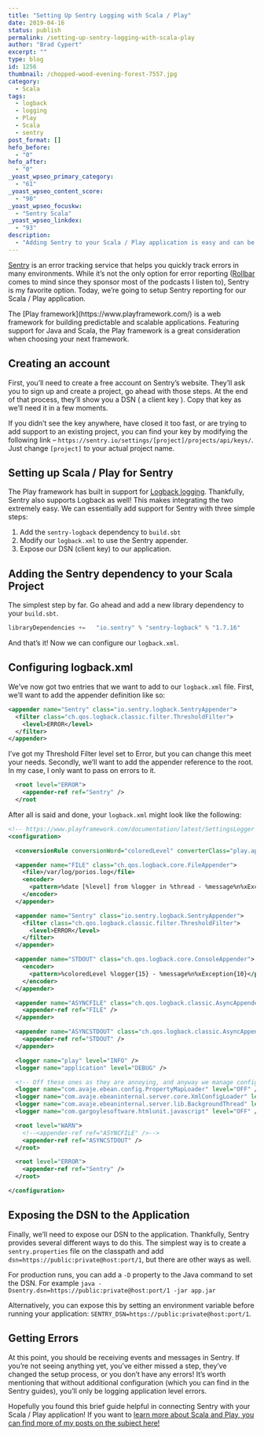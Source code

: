 ```yaml
---
title: "Setting Up Sentry Logging with Scala / Play"
date: 2019-04-16
status: publish
permalink: /setting-up-sentry-logging-with-scala-play
author: "Brad Cypert"
excerpt: ""
type: blog
id: 1256
thumbnail: /chopped-wood-evening-forest-7557.jpg
category:
  - Scala
tags:
  - logback
  - logging
  - Play
  - Scala
  - sentry
post_format: []
hefo_before:
  - "0"
hefo_after:
  - "0"
_yoast_wpseo_primary_category:
  - "61"
_yoast_wpseo_content_score:
  - "90"
_yoast_wpseo_focuskw:
  - "Sentry Scala"
_yoast_wpseo_linkdex:
  - "93"
description:
  - "Adding Sentry to your Scala / Play application is easy and can be accomplished in three small steps."
---
```




[Sentry](https://sentry.io/welcome/) is an error tracking service that helps you quickly track errors in many environments. While it’s not the only option for error reporting ([Rollbar](https://rollbar.com/) comes to mind since they sponsor most of the podcasts I listen to), Sentry is my favorite option. Today, we’re going to setup Sentry reporting for our Scala / Play application.

<HeadsUp title="Unfamiliar with Play?">
  The [Play framework](https://www.playframework.com/) is a web framework for
  building predictable and scalable applications. Featuring support for Java and
  Scala, the Play framework is a great consideration when choosing your next
  framework.
</HeadsUp>

## Creating an account

First, you’ll need to create a free account on Sentry’s website. They’ll ask you to sign up and create a project, go ahead with those steps. At the end of that process, they’ll show you a DSN ( a client key ). Copy that key as we’ll need it in a few moments.

If you didn’t see the key anywhere, have closed it too fast, or are trying to add support to an existing project, you can find your key by modifying the following link – `https://sentry.io/settings/[project]/projects/api/keys/`. Just change `[project]` to your actual project name.

## Setting up Scala / Play for Sentry

The Play framework has built in support for [Logback logging](https://github.com/qos-ch/logback). Thankfully, Sentry also supports Logback as well! This makes integrating the two extremely easy. We can essentially add support for Sentry with three simple steps:

1. Add the `sentry-logback` dependency to `build.sbt`
2. Modify our `logback.xml` to use the Sentry appender.
3. Expose our DSN (client key) to our application.

## Adding the Sentry dependency to your Scala Project

The simplest step by far. Go ahead and add a new library dependency to your `build.sbt`.

```scala
libraryDependencies +=   "io.sentry" % "sentry-logback" % "1.7.16"
```

And that’s it! Now we can configure our `logback.xml`.

## Configuring logback.xml

We’ve now got two entries that we want to add to our `logback.xml` file. First, we’ll want to add the appender definition like so:

```xml
<appender name="Sentry" class="io.sentry.logback.SentryAppender">
  <filter class="ch.qos.logback.classic.filter.ThresholdFilter">
    <level>ERROR</level>
  </filter>
</appender>
```

I’ve got my Threshold Filter level set to Error, but you can change this meet your needs. Secondly, we’ll want to add the appender reference to the root. In my case, I only want to pass on errors to it.

```xml
  <root level="ERROR">
    <appender-ref ref="Sentry" />
  </root
```

After all is said and done, your `logback.xml` might look like the following:

```xml
<!-- https://www.playframework.com/documentation/latest/SettingsLogger -->
<configuration>

  <conversionRule conversionWord="coloredLevel" converterClass="play.api.libs.logback.ColoredLevel" />

  <appender name="FILE" class="ch.qos.logback.core.FileAppender">
    <file>/var/log/porios.log</file>
    <encoder>
      <pattern>%date [%level] from %logger in %thread - %message%n%xException</pattern>
    </encoder>
  </appender>

  <appender name="Sentry" class="io.sentry.logback.SentryAppender">
    <filter class="ch.qos.logback.classic.filter.ThresholdFilter">
      <level>ERROR</level>
    </filter>
  </appender>

  <appender name="STDOUT" class="ch.qos.logback.core.ConsoleAppender">
    <encoder>
      <pattern>%coloredLevel %logger{15} - %message%n%xException{10}</pattern>
    </encoder>
  </appender>

  <appender name="ASYNCFILE" class="ch.qos.logback.classic.AsyncAppender">
    <appender-ref ref="FILE" />
  </appender>

  <appender name="ASYNCSTDOUT" class="ch.qos.logback.classic.AsyncAppender">
    <appender-ref ref="STDOUT" />
  </appender>

  <logger name="play" level="INFO" />
  <logger name="application" level="DEBUG" />

  <!-- Off these ones as they are annoying, and anyway we manage configuration ourselves -->
  <logger name="com.avaje.ebean.config.PropertyMapLoader" level="OFF" />
  <logger name="com.avaje.ebeaninternal.server.core.XmlConfigLoader" level="OFF" />
  <logger name="com.avaje.ebeaninternal.server.lib.BackgroundThread" level="OFF" />
  <logger name="com.gargoylesoftware.htmlunit.javascript" level="OFF" />

  <root level="WARN">
    <!--<appender-ref ref="ASYNCFILE" />-->
    <appender-ref ref="ASYNCSTDOUT" />
  </root>

  <root level="ERROR">
    <appender-ref ref="Sentry" />
  </root>

</configuration>
```

## Exposing the DSN to the Application

Finally, we’ll need to expose our DSN to the application. Thankfully, Sentry provides several different ways to do this. The simplest way is to create a `sentry.properties` file on the classpath and add `dsn=https://public:private@host:port/1`, but there are other ways as well.

For production runs, you can add a `-D` property to the Java command to set the DSN. For example `java -Dsentry.dsn=https://public:private@host:port/1 -jar app.jar`

Alternatively, you can expose this by setting an environment variable before running your application: `SENTRY_DSN=https://public:private@host:port/1`.

## Getting Errors

At this point, you should be receiving events and messages in Sentry. If you’re not seeing anything yet, you’ve either missed a step, they’ve changed the setup process, or you don’t have any errors! It’s worth mentioning that without additional configuration (which you can find in the Sentry guides), you’ll only be logging application level errors.

Hopefully you found this brief guide helpful in connecting Sentry with your Scala / Play application! If you want to [learn more about Scala and Play, you can find more of my posts on the subject here!](/tags/scala)
